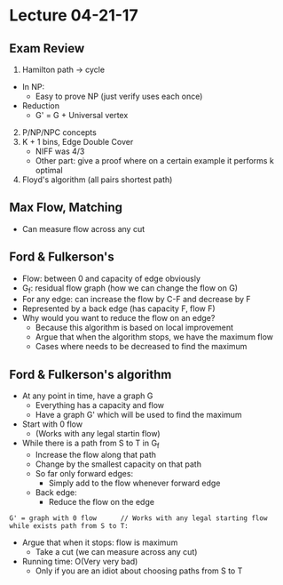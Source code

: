 # Lecture 04-21-17

## Exam Review
1. Hamilton path -> cycle
- In NP:
    - Easy to prove NP (just verify uses each once)
- Reduction
    - G' = G + Universal vertex
2. P/NP/NPC concepts
3. K + 1 bins, Edge Double Cover
    - NIFF was 4/3
    - Other part: give a proof where on a certain example it performs k optimal
4. Floyd's algorithm (all pairs shortest path)

## Max Flow, Matching
- Can measure flow across any cut

## Ford & Fulkerson's
- Flow: between 0 and capacity of edge obviously
- G<sub>f</sub>: residual flow graph (how we can change the flow on G)
- For any edge: can increase the flow by C-F and decrease by F
- Represented by a back edge (has capacity F, flow F)
- Why would you want to reduce the flow on an edge?
    - Because this algorithm is based on local improvement
    - Argue that when the algorithm stops, we have the maximum flow
    - Cases where needs to be decreased to find the maximum

## Ford & Fulkerson's algorithm
- At any point in time, have a graph G
    - Everything has a capacity and flow
    - Have a graph G' which will be used to find the maximum
- Start with 0 flow
    - (Works with any legal startin flow)
- While there is a path from S to T in G<sub>f</sub>
    - Increase the flow along that path
    - Change by the smallest capacity on that path
    - So far only forward edges:
        - Simply add to the flow whenever forward edge
    - Back edge:
        - Reduce the flow on the edge 
```
G' = graph with 0 flow      // Works with any legal starting flow
while exists path from S to T:

```
- Argue that when it stops: flow is maximum
    - Take a cut (we can measure across any cut)
- Running time: O(Very very bad)
    - Only if you are an idiot about choosing paths from S to T
